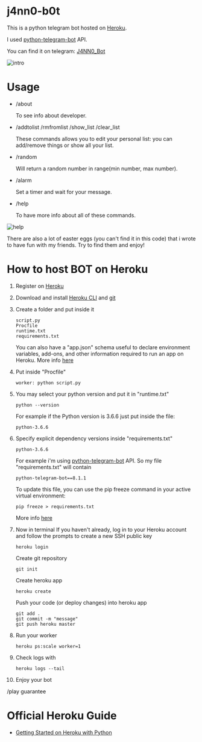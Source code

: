 # j4nn0-b0t
This is a python telegram bot hosted on [Heroku](https://www.heroku.com/).

I used [python-telegram-bot](https://github.com/python-telegram-bot/python-telegram-bot) API.

You can find it on telegram: [J4NN0_Bot](http://telegram.me/J4NN0_Bot)

![intro](https://user-images.githubusercontent.com/25306548/47188769-aafb6980-d339-11e8-92f5-2cb4fc9fd43d.jpg)

# Usage

- /about

  To see info about developer.

- /addtolist  /rmfromlist  /show_list  /clear_list

  These commands allows you to edit your personal list: you can add/remove things or show all your list.
  
- /random

  Will return a random number in range(min number, max number).
  
- /alarm

  Set a timer and wait for your message. 

- /help

  To have more info about all of these commands.
  
![help](https://user-images.githubusercontent.com/25306548/47188679-522bd100-d339-11e8-97aa-67946a9095c6.jpg)

There are also a lot of easter eggs (you can't find it in this code) that i wrote to have fun with my friends. Try to find them and enjoy!

# How to host BOT on Heroku

1. Register on [Heroku](https://www.heroku.com/)
2. Download and install [Heroku CLI](https://devcenter.heroku.com/articles/getting-started-with-python#set-up) and [git](https://git-scm.com/downloads)
3. Create a folder and put inside it
        
       script.py
       Procfile
       runtime.txt
       requirements.txt
       
   You can also have a "app.json" schema useful to declare environment variables, add-ons, and other information required to run an app on Heroku. More info [here](https://devcenter.heroku.com/articles/app-json-schema)

4. Put inside "Procfile"

       worker: python script.py
   
5. You may select your python version and put it in "runtime.txt"

       python --version
        
   For example if the Python version is 3.6.6 just put inside the file:
   
       python-3.6.6

6. Specify explicit dependency versions inside "requirements.txt"
    
       python-3.6.6
   
   For example i'm using [python-telegram-bot](https://github.com/python-telegram-bot/python-telegram-bot) API.
   So my file "requirements.txt" will contain 
   
       python-telegram-bot==8.1.1
       
   To update this file, you can use the pip freeze command in your active virtual environment:
   
       pip freeze > requirements.txt
       
   More info [here](https://devcenter.heroku.com/articles/python-runtimes#selecting-a-runtime) 
   
7. Now in terminal 
   If you haven't already, log in to your Heroku account and follow the prompts to create a new SSH public key
   
       heroku login
   
   Create git repository   

       git init
   
   Create heroku app
   
       heroku create
   
   Push your code (or deploy changes) into heroku app
   
       git add .
       git commit -m "message"
       git push heroku master

8. Run your worker

       heroku ps:scale worker=1

9. Check logs with

       heroku logs --tail
        
10. Enjoy your bot

/play guarantee

# Official Heroku Guide

- [Getting Started on Heroku with Python](https://devcenter.heroku.com/articles/getting-started-with-python#set-up)
